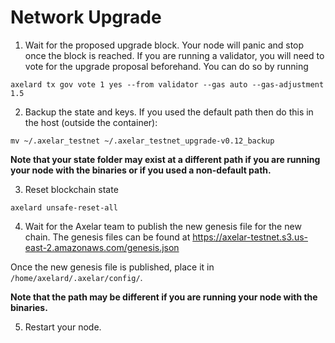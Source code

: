# Network Upgrade

1. Wait for the proposed upgrade block. Your node will panic and stop once the block is reached. If you are running a validator, you will need to vote for the upgrade proposal beforehand. You can do so by running
```
axelard tx gov vote 1 yes --from validator --gas auto --gas-adjustment 1.5
```

2. Backup the state and keys.  If you used the default path then do this in the host (outside the container):
```
mv ~/.axelar_testnet ~/.axelar_testnet_upgrade-v0.12_backup
```
**Note that your state folder may exist at a different path if you are running your node with the binaries or if you used a non-default path.**

3. Reset blockchain state
```
axelard unsafe-reset-all
```

4. Wait for the Axelar team to publish the new genesis file for the new chain. The genesis files can be found at https://axelar-testnet.s3.us-east-2.amazonaws.com/genesis.json

Once the new genesis file is published, place it in `/home/axelard/.axelar/config/`.

**Note that the path may be different if you are running your node with the binaries.**

5. Restart your node.

